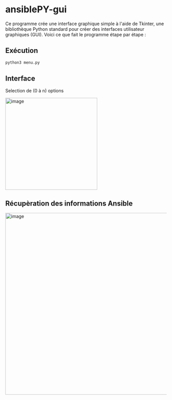 # ansiblePY-gui


Ce programme crée une interface graphique simple à l'aide de Tkinter, une bibliothèque Python standard pour créer des interfaces utilisateur graphiques (GUI). Voici ce que fait le programme étape par étape :

## Exécution 

```bash
python3 menu.py
```

## Interface 

Selection de (0 à n) options

<img width="287" alt="image" src="https://github.com/dev-tutu/ansiblePY-gui/assets/164091895/b3fdb0d7-61d8-411d-9e43-fbc610c9f7d0">

## Récupèration des informations Ansible

<img width="567" alt="image" src="https://github.com/dev-tutu/ansiblePY-gui/assets/164091895/aa6e34b2-f7f4-4c1b-9a88-f66baedafea2">



